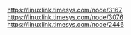 


https://linuxlink.timesys.com/node/3167
https://linuxlink.timesys.com/node/3076
https://linuxlink.timesys.com/node/2446
